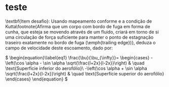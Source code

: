 # teste

\textbf{Item desafio}: Usando mapeamento conforme e a condição de Kutta\footnote{Afirma que um corpo com bordo de fuga em forma de cunha, que esteja se movendo através de um fluido, criará em torno de si uma circulação de força suficiente para manter o ponto de estagnação traseiro exatamente no bordo de fuga (\emph{trailing edge})}, deduza o campo de velocidade deste escoamento, dado por:


$
\begin{equation}\label{eq1}
\frac{\bu}{\bu_{\infty}}=
  \begin{cases}
    -\left(\cos \alpha - \sin \alpha \sqrt{\frac{l+2x}{l-2x}}\right) & \quad \text{Superfície inferior do aerofólio}\\
    -\left(\cos \alpha + \sin \alpha \sqrt{\frac{l+2x}{l-2x}}\right) & \quad \text{Superfície superior do aerofólio}
  \end{cases}
\end{equation}
$

